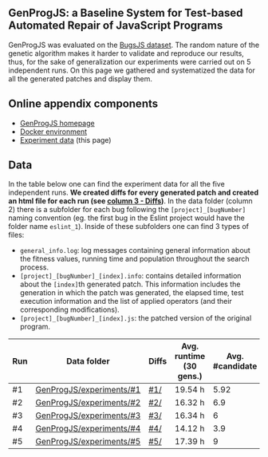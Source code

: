 ## GenProgJS: a Baseline System for Test-based Automated Repair of JavaScript Programs 
GenProgJS was evaluated on the [BugsJS dataset](https://bugsjs.github.io). The random nature of the genetic algorithm makes it harder to validate and reproduce our results, thus, for the sake of generalization our experiments were carried out on 5 independent runs. On this page we gathered and systematized the data for all the generated patches and display them.


## Online appendix components
 - [GenProgJS homepage](https://genprogjs.github.io/GenProgJS/)
 - [Docker environment](https://genprogjs.github.io/GenProgJS-Docker/)
 - [Experiment data](https://genprogjs.github.io/experiments/) (this page)


## Data
In the table below one can find the experiment data for all the five independent runs. **We created diffs for every generated patch and created an html file for each run (see [column 3 - Diffs](./1/index.html))**. In the data folder (column 2) there is a subfolder for each bug following the `[project]_[bugNumber]` naming convention (eg. the first bug in the Eslint project would have the folder name `eslint_1`). Inside of these subfolders one can find 3 types of files:
 - `general_info.log`: log messages containing general information about the fitness values, running time and population throughout the search process.
 - `[project]_[bugNumber]_[index].info`: contains detailed information about the `[index]`th generated patch. This information includes the generation in which the patch was generated, the elapsed time, test execution information and the list of applied operators (and their corresponding modifications). 
 - `[project]_[bugNumber]_[index].js`: the patched version of the original program.

| Run | Data folder | Diffs | Avg. runtime (30 gens.) | Avg. #candidate | #operators |
|---|---|---|---|---|---|
| #1 | [GenProgJS/experiments/#1](https://github.com/GenProgJS/experiments/tree/master/%231) | [#1/](./1/index.html) | 19.54 h | 5.92 | 622 |
| #2 | [GenProgJS/experiments/#2](https://github.com/GenProgJS/experiments/tree/master/%232) | [#2/](./2/index.html) | 16.32 h | 6.9 | 764 |
| #3 | [GenProgJS/experiments/#3](https://github.com/GenProgJS/experiments/tree/master/%233) | [#3/](./3/index.html) | 16.34 h | 6 | 434 |
| #4 | [GenProgJS/experiments/#4](https://github.com/GenProgJS/experiments/tree/master/%234) | [#4/](./4/index.html) | 14.12 h | 3.9 | 453 |
| #5 | [GenProgJS/experiments/#5](https://github.com/GenProgJS/experiments/tree/master/%235) | [#5/](./5/index.html) | 17.39 h | 9 | 954 |


